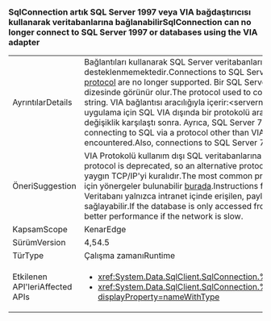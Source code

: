 ### <a name="sqlconnection-can-no-longer-connect-to-sql-server-1997-or-databases-using-the-via-adapter"></a><span data-ttu-id="f5df9-101">SqlConnection artık SQL Server 1997 veya VIA bağdaştırıcısı kullanarak veritabanlarına bağlanabilir</span><span class="sxs-lookup"><span data-stu-id="f5df9-101">SqlConnection can no longer connect to SQL Server 1997 or databases using the VIA adapter</span></span>

|   |   |
|---|---|
|<span data-ttu-id="f5df9-102">Ayrıntılar</span><span class="sxs-lookup"><span data-stu-id="f5df9-102">Details</span></span>|<span data-ttu-id="f5df9-103">Bağlantıları kullanarak SQL Server veritabanlarına [sanal arabirimi bağdaştırıcı (VIA) Protokolü](https://technet.microsoft.com/library/ms191229%28v=sql.105%29.aspx) artık desteklenmemektedir.</span><span class="sxs-lookup"><span data-stu-id="f5df9-103">Connections to SQL Server databases using the [Virtual Interface Adapter (VIA) protocol](https://technet.microsoft.com/library/ms191229%28v=sql.105%29.aspx) are no longer supported.</span></span> <span data-ttu-id="f5df9-104">Bir SQL Server veritabanına bağlanmak için kullanılan protokol bağlantı dizesinde görünür olur.</span><span class="sxs-lookup"><span data-stu-id="f5df9-104">The protocol used to connect to a SQL Server database is visible in the connection string.</span></span> <span data-ttu-id="f5df9-105">VIA bağlantısı aracılığıyla içerir:&lt;servername&gt;.</span><span class="sxs-lookup"><span data-stu-id="f5df9-105">A VIA connection will contain via:&lt;servername&gt;.</span></span> <span data-ttu-id="f5df9-106">Bu uygulama için SQL VIA dışında bir protokolü aracılığıyla bağlanıyor varsa (tcp: veya np: örneğin), en son değişiklik karşılaştı sonra. Ayrıca, SQL Server 7 (1997) bağlantıları artık desteklenmemektedir.</span><span class="sxs-lookup"><span data-stu-id="f5df9-106">If this app is connecting to SQL via a protocol other than VIA (tcp: or np: for example), then no breaking change will be encountered.Also, connections to SQL Server 7 (1997) are no longer supported.</span></span>|
|<span data-ttu-id="f5df9-107">Öneri</span><span class="sxs-lookup"><span data-stu-id="f5df9-107">Suggestion</span></span>|<span data-ttu-id="f5df9-108">VIA Protokolü kullanım dışı SQL veritabanlarına bağlanmak için bir alternatif Protokolü kullanılmalıdır.</span><span class="sxs-lookup"><span data-stu-id="f5df9-108">The VIA protocol is deprecated, so an alternative protocol should be used to connect to SQL databases.</span></span> <span data-ttu-id="f5df9-109">Kullanılan en yaygın TCP/IP'yi kuralıdır.</span><span class="sxs-lookup"><span data-stu-id="f5df9-109">The most common protocol used is TCP/IP.</span></span> <span data-ttu-id="f5df9-110">TCP/IP protokolünün etkinleştirilmesi için yönergeler bulunabilir [burada](https://msdn.microsoft.com/library/bb909712.aspx).</span><span class="sxs-lookup"><span data-stu-id="f5df9-110">Instructions for enabling the TCP/IP protocol can be found [here](https://msdn.microsoft.com/library/bb909712.aspx).</span></span> <span data-ttu-id="f5df9-111">Veritabanı yalnızca intranet içinde erişilen, paylaşılan kanallar protokolü ağ yavaşsa daha iyi performans sağlayabilir.</span><span class="sxs-lookup"><span data-stu-id="f5df9-111">If the database is only accessed from within an intranet, the shared pipes protocol may provide better performance if the network is slow.</span></span>|
|<span data-ttu-id="f5df9-112">Kapsam</span><span class="sxs-lookup"><span data-stu-id="f5df9-112">Scope</span></span>|<span data-ttu-id="f5df9-113">Kenar</span><span class="sxs-lookup"><span data-stu-id="f5df9-113">Edge</span></span>|
|<span data-ttu-id="f5df9-114">Sürüm</span><span class="sxs-lookup"><span data-stu-id="f5df9-114">Version</span></span>|<span data-ttu-id="f5df9-115">4,5</span><span class="sxs-lookup"><span data-stu-id="f5df9-115">4.5</span></span>|
|<span data-ttu-id="f5df9-116">Tür</span><span class="sxs-lookup"><span data-stu-id="f5df9-116">Type</span></span>|<span data-ttu-id="f5df9-117">Çalışma zamanı</span><span class="sxs-lookup"><span data-stu-id="f5df9-117">Runtime</span></span>|
|<span data-ttu-id="f5df9-118">Etkilenen API'leri</span><span class="sxs-lookup"><span data-stu-id="f5df9-118">Affected APIs</span></span>|<ul><li><xref:System.Data.SqlClient.SqlConnection.%23ctor(System.String)?displayProperty=nameWithType></li><li><xref:System.Data.SqlClient.SqlConnection.%23ctor(System.String,System.Data.SqlClient.SqlCredential)?displayProperty=nameWithType></li></ul>|

